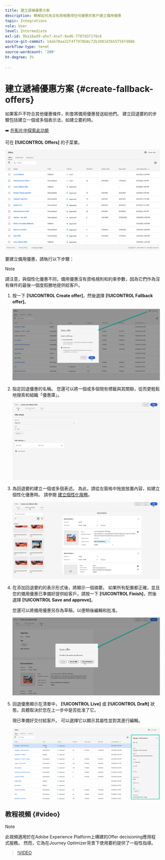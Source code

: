 ```yaml
---
title: 建立遞補優惠方案
description: 瞭解如何為沒有資格獲得任何優惠的客戶建立備用優惠
topic: Integrations
role: User
level: Intermediate
exl-id: 9ba16ad9-a5e7-4ce7-8ed6-7707d37178c6
source-git-commit: 14ab70aa32f4f7978b8c72b3981d3b55f56fd08b
workflow-type: tm+mt
source-wordcount: '289'
ht-degree: 3%

---
```


# 建立遞補優惠方案 {#create-fallback-offers}

如果客戶不符合其他優惠條件，則會將備用優惠發送給他們。 建立回退要約的步驟包括建立一個或多個表示法，如建立要約時。

➡️ [在影片中探索此功能](#video)

可在 **[!UICONTROL Offers]** 的子菜單。

![](../assets/offers_list.png)

要建立備用優惠，請執行以下步驟：

>[!NOTE]
>
>請注意，與個性化優惠不同，備用優惠沒有資格規則和約束參數，因為它們作為沒有條件的最後一個度假勝地提供給客戶。

1. 按一下 **[!UICONTROL Create offer]**，然後選擇 **[!UICONTROL Fallback offer]**。

   ![](../assets/create_fallback.png)

1. 指定回退優惠的名稱。 您還可以將一個或多個現有標籤與其關聯，從而更輕鬆地搜索和組織「優惠庫」。

   ![](../assets/fallback_details.png)

1. 為回退要約建立一個或多個表述。 為此，請從左窗格中拖放放置內容，如建立個性化優惠時。 請參閱 [建立個性化服務](../offer-library/creating-personalized-offers.md)。

   ![](../assets/fallback_content.png)

1. 在添加回退要約的表示形式後，將顯示一個摘要。 如果所有配置都正確，並且您的備用優惠已準備好提供給客戶，請按一下 **[!UICONTROL Finish]**，然後選擇 **[!UICONTROL Save and approve]**。

   您還可以將備用優惠另存為草稿，以便稍後編輯和批准。

   ![](../assets/fallback_review.png)

1. 回退優惠顯示在清單中， **[!UICONTROL Live]** 或 **[!UICONTROL Draft]** 狀態，具體取決於您在上一步中是否批准了它。

   現已準備好交付給客戶。 可以選擇它以顯示其屬性並對其進行編輯。 <!-- no suppression? -->

   ![](../assets/fallback_created.png)

## 教程視頻 {#video}

>[!NOTE]
>
>此視頻適用於在Adobe Experience Platform上構建的Offer decisioning應用程式服務。 然而，它為在Journey Optimizer背景下使用要約提供了一般性指導。

>[!VIDEO](https://video.tv.adobe.com/v/329383?quality=12)
